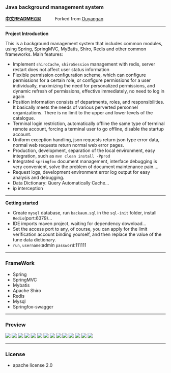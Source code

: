 ### Java background management system

**[中文README🇨🇳](https://github.com/Chankin026/BackAuM/blob/master/README-zh-cn.md)**                                                &nbsp;&nbsp;&nbsp;&nbsp;&nbsp;&nbsp;&nbsp;&nbsp;&nbsp; Forked from [Ouyangan](https://github.com/Ouyangan)  

---

**Project Introduction**

This is a background management system that includes common modules, using Spring, SpringMVC, MyBatis, Shiro, Redis and other common frameworks. Main features:

- Implement `shiroCache`, `shiroSession` management with redis, server restart does not affect user status information
- Flexible permission configuration scheme, which can configure permissions for a certain role, or configure permissions for a user individually, maximizing the need for personalized permissions, and dynamic refresh of permissions, effective immediately, no need to log in again
- Position information consists of departments, roles, and responsibilities. It basically meets the needs of various perverted personnel organizations. There is no limit to the upper and lower levels of the catalogue.
- Terminal login restriction, automatically offline the same type of terminal remote account, forcing a terminal user to go offline, disable the startup account.
- Uniform exception handling, json requests return json type error data, normal web requests return normal web error pages.
- Production, development, separation of the local environment, easy integration, such as `mvn clean install -Pprod`
- Integrated `springfox` document management, interface debugging is very convenient, solve the problem of document maintenance pain....
- Request logs, development environment error log output for easy analysis and debugging.
- Data Dictionary: Query Automatically Cache...
- ip interception

---

**Getting started**

- Create `mysql` database, run `backaum.sql` in the `sql-init` folder, install `Redis`(port:6379)...
- IDE imports maven project, waiting for dependency download...
- Set the access port to any, of course, you can apply for the limit verification account binding yourself, and then replace the value of the tune data dictionary.
- `run`, `username`:admin `password`:111111

---
### FrameWork
- Spring         
- SpringMVC    
- Mybatis       
- Apache Shiro    
- Redis           
- Mysql           
- Springfox-swagger 
---
### Preview
![](http://ww1.sinaimg.cn/large/6135a28bgy1fya53zp1odj20ul0iajs6.jpg)
![](http://ww1.sinaimg.cn/large/6135a28bgy1fya53yus5vj21z30xz78w.jpg)
![](http://ww1.sinaimg.cn/large/6135a28bgy1fya53ywa6xj21z10y2aho.jpg)
![](http://ww1.sinaimg.cn/large/6135a28bgy1fya53yuot0j21z30p4jwa.jpg)
![](http://ww1.sinaimg.cn/large/6135a28bgy1fya53yuyj0j21xx0pvag4.jpg)
![](http://ww1.sinaimg.cn/large/6135a28bgy1fya53zbbm7j21z30sltfc.jpg)
![](http://ww1.sinaimg.cn/large/6135a28bgy1fya53zhghpj21ys0vuqcm.jpg)
![](http://ww1.sinaimg.cn/large/6135a28bgy1fya53zb6qej21wr0t3te9.jpg)
![](http://ww1.sinaimg.cn/large/6135a28bgy1fya53zcbd5j21yr0y6gsn.jpg)
![](http://ww1.sinaimg.cn/large/6135a28bgy1fya53yustaj21yd0kx78l.jpg)
![](http://ww1.sinaimg.cn/large/6135a28bgy1fya53zdvbhj21ya0u4qa8.jpg)
![](http://ww1.sinaimg.cn/large/6135a28bgy1fya53zqvdsj21cc0xsaet.jpg)
![](http://ww1.sinaimg.cn/large/6135a28bgy1fya53zorudj21bu0xvq5p.jpg)
![](http://ww1.sinaimg.cn/large/6135a28bgy1fya53zs18uj21yx0x9wld.jpg)

---
### License

- apache license 2.0



